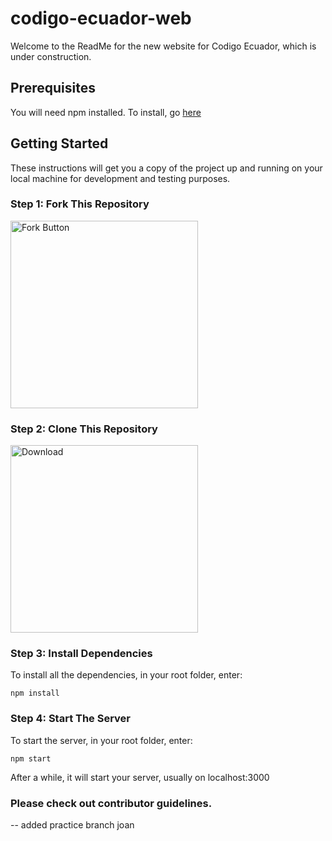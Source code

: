 # codigo-ecuador-web

Welcome to the ReadMe for the new website for Codigo Ecuador, which is under construction.

## Prerequisites

You will need npm installed. To install, go [here](https://www.npmjs.com/get-npm)

## Getting Started

These instructions will get you a copy of the project up and running on your local machine for development and testing purposes.

### Step 1: Fork This Repository

<img src="https://hisham.hm/img/posts/github-fork.png" alt="Fork Button" width="300px" />

### Step 2: Clone This Repository

<img src="https://cdn.sparkfun.com/assets/learn_tutorials/1/1/DownloadZip2.jpg" alt="Download" width="300px" />


### Step 3: Install Dependencies

To install all the dependencies, in your root folder, enter:

```
npm install
```

### Step 4: Start The Server

To start the server, in your root folder, enter:

```
npm start
```

After a while, it will start your server, usually on localhost:3000

### Please check out contributor guidelines.

-- added practice branch joan
